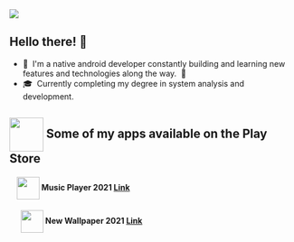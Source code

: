 <img src="https://user-images.githubusercontent.com/76568808/127253844-e94968c4-0d2b-42b2-856a-50dcdd050717.png" width="" height="">

## Hello there! 👋
- :tea:&nbsp; I'm a native android developer constantly building and learning new features and technologies along the way.&nbsp; 🌊
- 🎓&nbsp; Currently completing my degree in system analysis and development.
## <img src="https://user-images.githubusercontent.com/76568808/127237030-dc914d80-ee6f-4eb4-a716-2d55c1fefc19.png" width="60" align="center"> Some of my apps available on the Play Store 
#### &nbsp; &nbsp; <img src="https://user-images.githubusercontent.com/76568808/127241480-64adccdc-129c-48f1-a82a-c60895b7aca8.png" width="" height="40" align="center"> Music Player 2021 [Link](https://play.google.com/store/apps/details?id=com.mateuslima.mp3player)
#### &nbsp; &nbsp; &nbsp; <img src="https://user-images.githubusercontent.com/76568808/127242335-e1ecec39-a1f8-4dda-b4ed-c40f07a66a35.png" width="" height="40" align="center"> New Wallpaper 2021 [Link](https://play.google.com/store/apps/details?id=com.mateuslima.memories)
<!---
MateusLimaP/MateusLimaP is a ✨ special ✨ repository because its `README.md` (this file) appears on your GitHub profile.
You can click the Preview link to take a look at your changes.
--->
